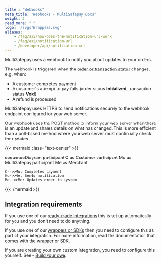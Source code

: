 ```yaml
---
title : "Webhooks"
meta_title: "Webhooks - MultiSafepay Docs"
weight: 3
read_more: "."
logo: '/svgs/Wrappers.svg'
aliases:
    - /faq/api/how-does-the-notification-url-work
    - /faq/api/notification-url
    - /developer/api/notification-url
---
```


MultiSafepay uses a webhook to notify you about updates to your orders.

The webhook is triggered when the [order or transaction status](/payments/multisafepay-statuses/) changes, e.g. when:
- A customer completes payment
- A customer's attempt to pay fails (order status **Initialized**, transaction status **Void**)
- A refund is processed

MultiSafepay uses HTTPS to send notifications securely to the webhook endpoint configured for your web server.

Our webhook uses the POST method to inform your web server when there is an update and shares details on what has changed. This is more efficient than a poll-based method where your web server must continually check for updates.

{{< mermaid class="text-center" >}}

sequenceDiagram
    participant C as Customer
    participant Mu as MultiSafepay
    participant Me as Merchant

    C-->>Mu: Completes payment
    Mu->>Me: Sends notification
    Me-->>Me: Updates order in system

{{< /mermaid >}}
&nbsp;  

## Integration requirements

If you use one of our [ready-made integrations](/getting-started/create-your-integration/#ready-made-integrations) this is set up automatically for you and you don't need to do anything.

If you use one of our [wrappers or SDKs](/developer/wrappers/) then you need to configure this as part of your integration. For more information, read the documentation that comes with the wrapper or SDK.

If you are creating your own custom integration, you need to configure this yourself. See - [Build your own](/getting-started/create-your-integration/build-your-own/).